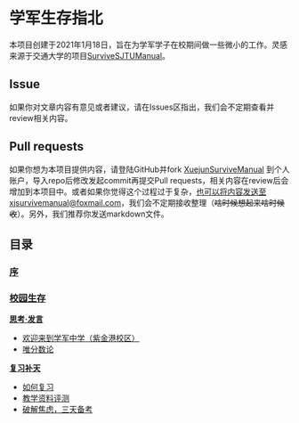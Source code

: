 # 学军生存指北
本项目创建于2021年1月18日，旨在为学军学子在校期间做一些微小的工作。灵感来源于交通大学的项目[SurviveSJTUManual](https://github.com/SurviveSJTU/SurviveSJTUManual)。

## Issue
如果你对文章内容有意见或者建议，请在Issues区指出，我们会不定期查看并review相关内容。

## Pull requests
如果你想为本项目提供内容，请登陆GitHub并fork [XuejunSurviveManual](https://github.com/wandleshen/XuejunSurviveManual) 到个人账户，导入repo后修改发起commit再提交Pull requests，相关内容在review后会增加到本项目中。或者如果你觉得这个过程过于复杂，也可以将内容发送至xjsurvivemanual@foxmail.com，我们会不定期接收整理（~~啥时候想起来啥时候收~~）。另外，我们推荐你发送markdown文件。

## 目录
### [序](https://github.com/wandleshen/XuejunSurviveManual/blob/main/Preface/README.md)

### [校园生存](https://github.com/wandleshen/XuejunSurviveManual/blob/main/GuideBook/README.md)

**[思考·发言](https://github.com/wandleshen/XuejunSurviveManual/blob/main/GuideBook/PointOfView/README.md)**
* [欢迎来到学军中学（紫金港校区）](https://github.com/wandleshen/XuejunSurviveManual/blob/main/GuideBook/PointOfView/WelcomToXuejun.md)
* [唯分数论](https://github.com/wandleshen/XuejunSurviveManual/blob/main/GuideBook/PointOfView/Gradism.md)

**[复习补天](https://github.com/wandleshen/XuejunSurviveManual/blob/main/GuideBook/RepairTheSky/README.md)**
* [如何复习](https://github.com/wandleshen/XuejunSurviveManual/blob/main/GuideBook/RepairTheSky/HowToReview.md)
* [教学资料评测](https://github.com/wandleshen/XuejunSurviveManual/blob/main/GuideBook/RepairTheSky/PrepbooksReview.md)
* [破解焦虑，三天备考](https://github.com/wandleshen/XuejunSurviveManual/blob/main/GuideBook/RepairTheSky/Three-dayGambling.md)
